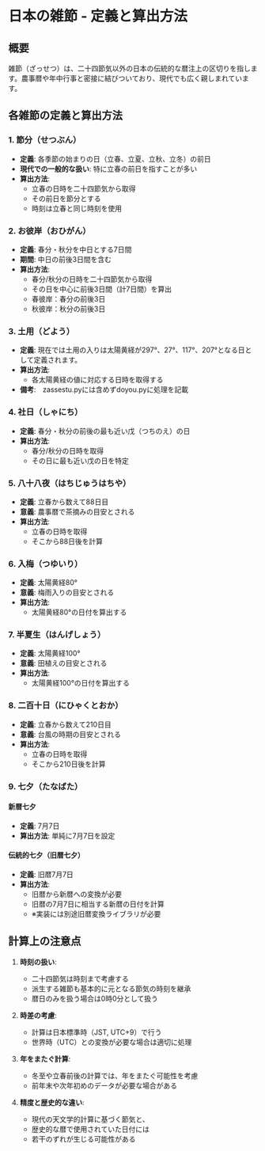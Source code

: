 # 日本の雑節 - 定義と算出方法

## 概要
雑節（ざっせつ）は、二十四節気以外の日本の伝統的な暦注上の区切りを指します。農事暦や年中行事と密接に結びついており、現代でも広く親しまれています。

## 各雑節の定義と算出方法

### 1. 節分（せつぶん）
- **定義**: 各季節の始まりの日（立春、立夏、立秋、立冬）の前日
- **現代での一般的な扱い**: 特に立春の前日を指すことが多い
- **算出方法**: 
  - 立春の日時を二十四節気から取得
  - その前日を節分とする
  - 時刻は立春と同じ時刻を使用

### 2. お彼岸（おひがん）
- **定義**: 春分・秋分を中日とする7日間
- **期間**: 中日の前後3日間を含む
- **算出方法**:
  - 春分/秋分の日時を二十四節気から取得
  - その日を中心に前後3日間（計7日間）を算出
  - 春彼岸：春分の前後3日
  - 秋彼岸：秋分の前後3日

### 3. 土用（どよう）
- **定義**: 現在では土用の入りは太陽黄経が297°、27°、117°、207°となる日として定義されます。
- **算出方法**: 
  - 各太陽黄経の値に対応する日時を取得する
- **備考**:　zassestu.pyには含めずdoyou.pyに処理を記載

### 4. 社日（しゃにち）
- **定義**: 春分・秋分の前後の最も近い戊（つちのえ）の日
- **算出方法**:
  - 春分/秋分の日時を取得
  - その日に最も近い戊の日を特定

### 5. 八十八夜（はちじゅうはちや）
- **定義**: 立春から数えて88日目
- **意義**: 農事暦で茶摘みの目安とされる
- **算出方法**:
  - 立春の日時を取得
  - そこから88日後を計算

### 6. 入梅（つゆいり）
- **定義**: 太陽黄経80°
- **意義**: 梅雨入りの目安とされる
- **算出方法**:
  - 太陽黄経80°の日付を算出する

### 7. 半夏生（はんげしょう）
- **定義**: 太陽黄経100°
- **意義**: 田植えの目安とされる
- **算出方法**:
  - 太陽黄経100°の日付を算出する

### 8. 二百十日（にひゃくとおか）
- **定義**: 立春から数えて210日目
- **意義**: 台風の時期の目安とされる
- **算出方法**:
  - 立春の日時を取得
  - そこから210日後を計算

### 9. 七夕（たなばた）
#### 新暦七夕
- **定義**: 7月7日
- **算出方法**: 単純に7月7日を設定

#### 伝統的七夕（旧暦七夕）
- **定義**: 旧暦7月7日
- **算出方法**:
  - 旧暦から新暦への変換が必要
  - 旧暦の7月7日に相当する新暦の日付を計算
  - ※実装には別途旧暦変換ライブラリが必要

## 計算上の注意点

1. **時刻の扱い**:
   - 二十四節気は時刻まで考慮する
   - 派生する雑節も基本的に元となる節気の時刻を継承
   - 暦日のみを扱う場合は0時0分として扱う

2. **時差の考慮**:
   - 計算は日本標準時（JST, UTC+9）で行う
   - 世界時（UTC）との変換が必要な場合は適切に処理

3. **年をまたぐ計算**:
   - 冬至や立春前後の計算では、年をまたぐ可能性を考慮
   - 前年末や次年初めのデータが必要な場合がある

4. **精度と歴史的な違い**:
   - 現代の天文学的計算に基づく節気と、
   - 歴史的な暦で使用されていた日付には
   - 若干のずれが生じる可能性がある